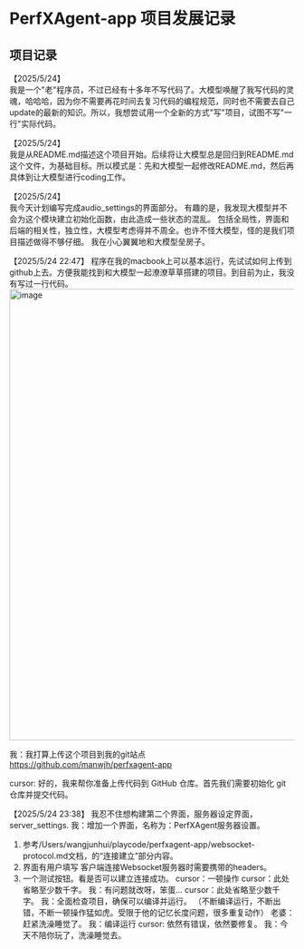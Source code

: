 # PerfXAgent-app 项目发展记录

## 项目记录

【2025/5/24】   
我是一个"老"程序员，不过已经有十多年不写代码了。大模型唤醒了我写代码的灵魂，哈哈哈，因为你不需要再花时间去复习代码的编程规范，同时也不需要去自己update的最新的知识。所以，我想尝试用一个全新的方式"写"项目，试图不写"一行"实际代码。

【2025/5/24】   
我是从README.md描述这个项目开始。后续将让大模型总是回归到README.md这个文件，为基础目标。所以模式是：先和大模型一起修改README.md，然后再具体到让大模型进行coding工作。 

【2025/5/24】   
我今天计划编写完成audio_settings的界面部分。
有趣的是，我发现大模型并不会为这个模块建立初始化函数，由此造成一些状态的混乱。
包括全局性，界面和后端的相关性，独立性，大模型考虑得并不周全。也许不怪大模型，怪的是我们项目描述做得不够仔细。
我在小心翼翼地和大模型垒房子。

【2025/5/24 22:47】
程序在我的macbook上可以基本运行，先试试如何上传到github上去。方便我能找到和大模型一起潦潦草草搭建的项目。到目前为止，我没有写过一行代码。
<img width="796" alt="image" src="https://github.com/user-attachments/assets/f05e8cd3-91df-4f98-ac51-8e7ae166d692" />

我：我打算上传这个项目到我的git站点   https://github.com/manwjh/perfxagent-app

cursor: 好的，我来帮你准备上传代码到 GitHub 仓库。首先我们需要初始化 git 仓库并提交代码。

【2025/5/24 23:38】
我忍不住想构建第二个界面，服务器设定界面，server_settings.
我：增加一个界面，名称为：PerfXAgent服务器设置。
1. 参考/Users/wangjunhui/playcode/perfxagent-app/websocket-protocol.md文档，的“连接建立”部分内容。
2. 界面有用户填写
客户端连接Websocket服务器时需要携带的headers。
3. 一个测试按钮。看是否可以建立连接成功。
cursor：一顿操作
cursor：此处省略至少数千字。
我：有问题就改呀，笨蛋...
cursor：此处省略至少数千字。
我：全面检查项目，确保可以编译并运行。
（不断编译运行，不断出错，不断一顿操作猛如虎。受限于他的记忆长度问题，很多重复动作）
老婆：赶紧洗澡睡觉了。
我：编译运行
cursor: 依然有错误，依然要修复。
我：今天不陪你玩了，洗澡睡觉去。

